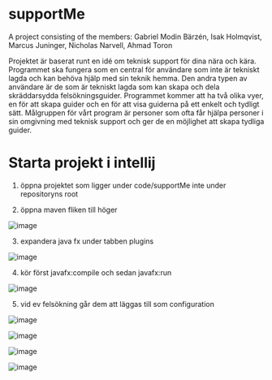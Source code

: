 # supportMe

A project consisting of the members:
Gabriel Modin Bärzén,
Isak Holmqvist,
Marcus Juninger,
Nicholas Narvell,
Ahmad Toron

Projektet är baserat runt en idé om teknisk support för dina nära och kära. Programmet ska fungera som en central för användare som inte är tekniskt lagda och kan behöva hjälp med sin teknik hemma. Den andra typen av användare är de som är tekniskt lagda som kan skapa och dela skräddarsydda felsökningsguider. Programmet kommer att ha två olika vyer, en för att skapa guider och en för att visa guiderna på ett enkelt och tydligt sätt. Målgruppen för vårt program är personer som ofta får hjälpa personer i sin omgivning med teknisk support och ger de en möjlighet att skapa tydliga guider. 


# Starta projekt i intellij

1. öppna projektet som ligger under code/supportMe inte under repositoryns root

2. öppna maven fliken till höger

![image](https://user-images.githubusercontent.com/71310727/112442694-6b2bde00-8d4c-11eb-8dcb-6e455adc5719.png)

3. expandera java fx under tabben plugins

![image](https://user-images.githubusercontent.com/71310727/112442880-99a9b900-8d4c-11eb-9c41-ea7aadfce752.png)

4. kör först javafx:compile och sedan javafx:run

![image](https://user-images.githubusercontent.com/71310727/112443023-c067ef80-8d4c-11eb-9b4f-12c5d5a013ca.png)

5. vid ev felsökning går dem att läggas till som configuration

![image](https://user-images.githubusercontent.com/71310727/112443123-dd042780-8d4c-11eb-9fff-6b098a9c3f83.png)

![image](https://user-images.githubusercontent.com/71310727/112443429-39ffdd80-8d4d-11eb-8770-39760079e040.png)

![image](https://user-images.githubusercontent.com/71310727/112443200-f4431500-8d4c-11eb-91d5-4b91c07f4ec5.png)

![image](https://user-images.githubusercontent.com/71310727/112443259-06bd4e80-8d4d-11eb-827c-32be3cf87421.png)
